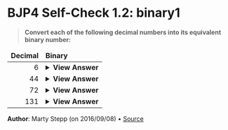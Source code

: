 # BJP4 Self-Check 1.2: binary1

> **Convert each of the following decimal numbers into its equivalent binary
> number:**

<table>
  <thead style="font-weight: bold">
    <tr>
      <td style="text-align: right">Decimal</td>
      <td>Binary</td>
    </tr>
  </thead>
  <tbody>
    <tr>
      <td style="text-align: right">6</td>
      <td style="font-weight: bold">
        <details>
          <summary>View Answer</summary>
          100
        </details>
      </td>
    </tr>
    <tr>
      <td style="text-align: right">44</td>
      <td style="font-weight: bold">
        <details>
          <summary>View Answer</summary>
          101100
        </details>
      </td>
    </tr>
    <tr>
      <td style="text-align: right">72</td>
      <td style="font-weight: bold">
        <details>
          <summary>View Answer</summary>
          1001000
        </details>
      </td>
    </tr>
    <tr>
      <td style="text-align: right">131</td>
      <td style="font-weight: bold">
        <details>
          <summary>View Answer</summary>
          10000011
        </details>
      </td>
    </tr>
  </tbody>
</table>

**Author**: Marty Stepp (on 2016/09/08) • [Source](https://practiceit.cs.washington.edu/problem/view/bjp4/chapter1/s2-binary1)
